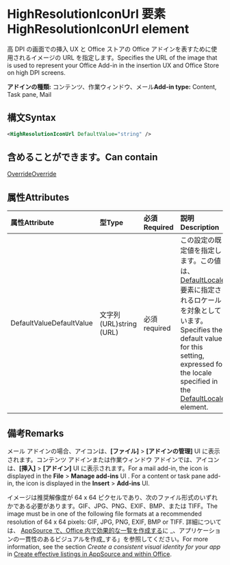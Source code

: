 # <a name="highresolutioniconurl-element"></a><span data-ttu-id="4b89e-101">HighResolutionIconUrl 要素</span><span class="sxs-lookup"><span data-stu-id="4b89e-101">HighResolutionIconUrl element</span></span>

<span data-ttu-id="4b89e-102">高 DPI の画面での挿入 UX と Office ストアの Office アドインを表すために使用されるイメージの URL を指定します。</span><span class="sxs-lookup"><span data-stu-id="4b89e-102">Specifies the URL of the image that is used to represent your Office Add-in in the insertion UX and Office Store on high DPI screens.</span></span>

<span data-ttu-id="4b89e-103">**アドインの種類:** コンテンツ、作業ウィンドウ、メール</span><span class="sxs-lookup"><span data-stu-id="4b89e-103">**Add-in type:** Content, Task pane, Mail</span></span>

## <a name="syntax"></a><span data-ttu-id="4b89e-104">構文</span><span class="sxs-lookup"><span data-stu-id="4b89e-104">Syntax</span></span>

```XML
<HighResolutionIconUrl DefaultValue="string" />
```

## <a name="can-contain"></a><span data-ttu-id="4b89e-105">含めることができます。</span><span class="sxs-lookup"><span data-stu-id="4b89e-105">Can contain</span></span>

[<span data-ttu-id="4b89e-106">Override</span><span class="sxs-lookup"><span data-stu-id="4b89e-106">Override</span></span>](override.md)

## <a name="attributes"></a><span data-ttu-id="4b89e-107">属性</span><span class="sxs-lookup"><span data-stu-id="4b89e-107">Attributes</span></span>

|<span data-ttu-id="4b89e-108">**属性**</span><span class="sxs-lookup"><span data-stu-id="4b89e-108">**Attribute**</span></span>|<span data-ttu-id="4b89e-109">**型**</span><span class="sxs-lookup"><span data-stu-id="4b89e-109">**Type**</span></span>|<span data-ttu-id="4b89e-110">**必須**</span><span class="sxs-lookup"><span data-stu-id="4b89e-110">**Required**</span></span>|<span data-ttu-id="4b89e-111">**説明**</span><span class="sxs-lookup"><span data-stu-id="4b89e-111">**Description**</span></span>|
|:-----|:-----|:-----|:-----|
|<span data-ttu-id="4b89e-112">DefaultValue</span><span class="sxs-lookup"><span data-stu-id="4b89e-112">DefaultValue</span></span>|<span data-ttu-id="4b89e-113">文字列 (URL)</span><span class="sxs-lookup"><span data-stu-id="4b89e-113">string (URL)</span></span>|<span data-ttu-id="4b89e-114">必須</span><span class="sxs-lookup"><span data-stu-id="4b89e-114">required</span></span>|<span data-ttu-id="4b89e-115">この設定の既定値を指定します。この値は、[DefaultLocale](defaultlocale.md) 要素に指定されるロケールを対象としています。</span><span class="sxs-lookup"><span data-stu-id="4b89e-115">Specifies the default value for this setting, expressed for the locale specified in the [DefaultLocale](defaultlocale.md) element.</span></span>|

## <a name="remarks"></a><span data-ttu-id="4b89e-116">備考</span><span class="sxs-lookup"><span data-stu-id="4b89e-116">Remarks</span></span>

<span data-ttu-id="4b89e-p101">メール アドインの場合、アイコンは、**[ファイル]**  >  **[アドインの管理]** UI に表示されます。コンテンツ アドインまたは作業ウィンドウ アドインでは、アイコンは、**[挿入]**  >  **[アドイン]** UI に表示されます。</span><span class="sxs-lookup"><span data-stu-id="4b89e-p101">For a mail add-in, the icon is displayed in the  **File** > **Manage add-ins** UI . For a content or task pane add-in, the icon is displayed in the **Insert** > **Add-ins** UI.</span></span>

<span data-ttu-id="4b89e-119">イメージは推奨解像度が 64 x 64 ピクセルであり、次のファイル形式のいずれかである必要があります。GIF、JPG、PNG、EXIF、BMP、または TIFF。</span><span class="sxs-lookup"><span data-stu-id="4b89e-119">The image must be in one of the following file formats at a recommended resolution of 64 x 64 pixels: GIF, JPG, PNG, EXIF, BMP or TIFF.</span></span> <span data-ttu-id="4b89e-120">詳細については、 [AppSource で、Office 内で効果的な一覧を作成する](https://docs.microsoft.com/office/dev/store/create-effective-office-store-listings)に _、アプリケーションの一貫性のあるビジュアルを作成_する」を参照してください。</span><span class="sxs-lookup"><span data-stu-id="4b89e-120">For more information, see the section  _Create a consistent visual identity for your app_ in [Create effective listings in AppSource and within Office](https://docs.microsoft.com/office/dev/store/create-effective-office-store-listings).</span></span>
